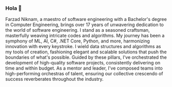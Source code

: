 ### Hola 👋

Farzad Niknam, a maestro of software engineering with a Bachelor's degree in Computer Engineering, brings over 17 years of unwavering dedication to the world of software engineering. I stand as a seasoned craftsman, masterfully weaving intricate codes and algorithms. My journey has been a symphony of ML, AI, C#, .NET Core, Python, and more, harmonizing innovation with every keystroke. I wield data structures and algorithms as my tools of creation, fashioning elegant and scalable solutions that push the boundaries of what's possible. Guided by these pillars, I've orchestrated the development of high-quality software projects, consistently delivering on time and within budget. As a mentor and leader, I've composed teams into high-performing orchestras of talent, ensuring our collective crescendo of success reverberates throughout the industry.
<!--
**farzadniknam/farzadniknam** is a ✨ _special_ ✨ repository because its `README.md` (this file) appears on your GitHub profile.

Here are some ideas to get you started:

- 🔭 I’m currently working on ...
- 🌱 I’m currently learning ...
- 👯 I’m looking to collaborate on ...
- 🤔 I’m looking for help with ...
- 💬 Ask me about ...
- 📫 How to reach me: ...
- 😄 Pronouns: ...
- ⚡ Fun fact: ...
-->
